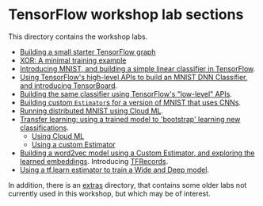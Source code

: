 
# TensorFlow workshop lab sections

This directory contains the workshop labs.

- [Building a small starter TensorFlow graph](starter_tf_graph/README.md)
- [XOR: A minimal training example](xor/README.md)
- [Introducing MNIST, and building a simple linear classifier in TensorFlow](mnist_series/01_README_mnist_simple.md).
- [Using TensorFlow's high-level APIs to build an MNIST DNN Classifier, and introducing TensorBoard](mnist_series/02_README_mnist_tflearn.md).
- [Building the same classifier using TensorFlow's "low-level" APIs](mnist_series/the_hard_way).
- [Building custom `Estimator`s for a version of MNIST that uses CNNs](mnist_series/mnist_cnn/README.md).
- [Running distributed MNIST using Cloud ML](mnist_series/cloudml).
- [Transfer learning: using a trained model to 'bootstrap' learning new classifications](transfer_learning/README.md).
    + [Using Cloud ML](transfer_learning/cloudml)
    + [Using a custom Estimator](transfer_learning/TF_Estimator)
- [Building a word2vec model using a Custom Estimator, and exploring the learned embeddings](word2vec/README.md). Introducing [TFRecords](https://www.tensorflow.org/versions/r0.11/api_docs/python/python_io.html#data-io-python-functions).
- [Using a tf.learn estimator to train a Wide and Deep model](wide_n_deep/README.md).

In addition, there is an [extras](extras/README.md) directory, that contains some older labs not currently used in this workshop, but which may be of interest.
